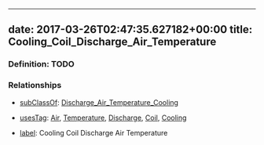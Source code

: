
---
date: 2017-03-26T02:47:35.627182+00:00
title: Cooling_Coil_Discharge_Air_Temperature
---
### Definition: TODO

### Relationships

* [subClassOf](http://www.w3.org/2000/01/rdf-schema#subClassOf): [Discharge_Air_Temperature_Cooling](https://brickschema.org/schema/1.0/Brick#Discharge_Air_Temperature_Cooling)

* [usesTag](https://brickschema.org/schema/1.0/BrickFrame#usesTag): [Air](https://brickschema.org/schema/1.0/BrickTag#Air), [Temperature](https://brickschema.org/schema/1.0/BrickTag#Temperature), [Discharge](https://brickschema.org/schema/1.0/BrickTag#Discharge), [Coil](https://brickschema.org/schema/1.0/BrickTag#Coil), [Cooling](https://brickschema.org/schema/1.0/BrickTag#Cooling)

* [label](http://www.w3.org/2000/01/rdf-schema#label): Cooling Coil Discharge Air Temperature
